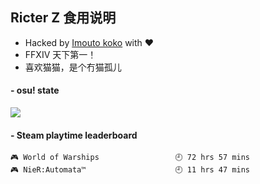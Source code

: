 ## Ricter Z 食用说明
- Hacked by [Imouto koko](https://osu.ppy.sh/users/7679162) with ❤️
- FFXIV 天下第一！
- 喜欢猫猫，是个冇猫孤儿

#### - osu! state
![](http://97.64.19.89:8080/api/v1/stat/4448675)

<!-- steam-box start -->
#### - Steam playtime leaderboard
```text
🎮 World of Warships                 🕘 72 hrs 57 mins
🎮 NieR:Automata™                    🕘 11 hrs 47 mins
```
<!-- Powered by https://github.com/YouEclipse/steam-box . -->
<!-- steam-box end -->
